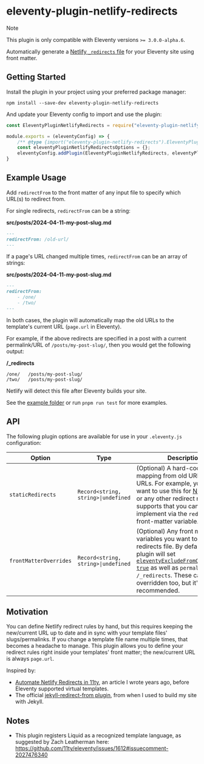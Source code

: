 # eleventy-plugin-netlify-redirects

> [!NOTE]
> This plugin is only compatible with Eleventy versions `>= 3.0.0-alpha.6`.

Automatically generate a [Netlify `_redirects` file](https://docs.netlify.com/routing/redirects/#syntax-for-the-redirects-file) for your Eleventy site using front matter.

## Getting Started

Install the plugin in your project using your preferred package manager:

```
npm install --save-dev eleventy-plugin-netlify-redirects
```

And update your Eleventy config to import and use the plugin:

```js
const EleventyPluginNetlifyRedirects = require("eleventy-plugin-netlify-redirects");

module.exports = (eleventyConfig) => {
    /** @type {import("eleventy-plugin-netlify-redirects").EleventyPluginNetlifyRedirectsOptions} */
    const eleventyPluginNetlifyRedirectsOptions = {};
    eleventyConfig.addPlugin(EleventyPluginNetlifyRedirects, eleventyPluginNetlifyRedirectsOptions);
}
```

## Example Usage

Add `redirectFrom` to the front matter of any input file to specify which URL(s) to redirect from.

For single redirects, `redirectFrom` can be a string:

**src/posts/2024-04-11-my-post-slug.md**
```md
---
redirectFrom: /old-url/
---
```

If a page's URL changed multiple times, `redirectFrom` can be an array of strings:

**src/posts/2024-04-11-my-post-slug.md**
```md
---
redirectFrom:
    - /one/
    - /two/
---
```

In both cases, the plugin will automatically map the old URLs to the template's current URL (`page.url` in Eleventy).

For example, if the above redirects are specified in a post with a current permalink/URL of `/posts/my-post-slug/`, then you would get the following output:

**/_redirects**
```
/one/   /posts/my-post-slug/
/two/   /posts/my-post-slug/
```

Netlify will detect this file after Eleventy builds your site.

See the [example folder](./example/.eleventy.js) or run `pnpm run test` for more examples.

## API

The following plugin options are available for use in your `.eleventy.js` configuration:

Option            |Type                       |Description|Example|
------------------|---------------------------|-----------|-------|
`staticRedirects` |`Record<string, string>\|undefined`   |(Optional) A hard-coded mapping from old URLs to new URLs. For example, you might want to use this for [Netlify splats](https://docs.netlify.com/routing/redirects/redirect-options/#splats) or any other redirect rules Netlify supports that you cannot implement via the `redirectFrom` front-matter variable.|`{ "/blog/*": "/articles/:splat" }`|
`frontMatterOverrides`|`Record<string, string>\|undefined`|(Optional) Any front matter variables you want to set for the redirects file. By default, the plugin will set [`eleventyExcludeFromCollections: true`](https://www.11ty.dev/docs/collections/#how-to-exclude-content-from-collections) as well as `permalink: /_redirects`. These can be overridden too, but it's not recommended.|`{ "customFrontMatter": "value" }`|

## Motivation

You can define Netlify redirect rules by hand, but this requires keeping the new/current URL up to date and in sync with your template files' slugs/permalinks. If you change a template file name multiple times, that becomes a headache to manage. This plugin allows you to define your redirect rules right inside your templates' front matter; the new/current URL is always `page.url`.

Inspired by:

- [Automate Netlify Redirects in 11ty](https://www.aleksandrhovhannisyan.com/blog/eleventy-netlify-redirects/), an article I wrote years ago, before Eleventy supported virtual templates.
- The official [jekyll-redirect-from plugin](https://github.com/jekyll/jekyll-redirect-from), from when I used to build my site with Jekyll.

## Notes

- This plugin registers Liquid as a recognized template language, as suggested by Zach Leatherman here: https://github.com/11ty/eleventy/issues/1612#issuecomment-2027476340
